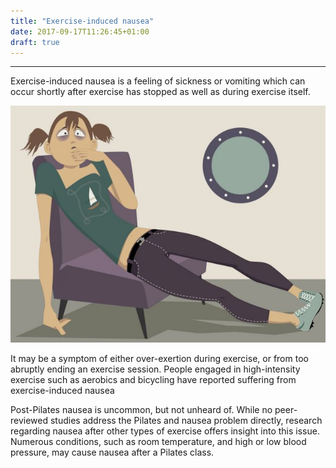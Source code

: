 ```yaml
---
title: "Exercise-induced nausea"
date: 2017-09-17T11:26:45+01:00
draft: true
---
```




---


Exercise-induced nausea is a feeling of sickness or vomiting which can occur shortly after exercise has stopped as well as during exercise itself.

![alt text](/images/msick.jpg)

It may be a symptom of either over-exertion during exercise, or from too abruptly ending an exercise session. People engaged in high-intensity exercise such as aerobics and bicycling have reported suffering from exercise-induced nausea


Post-Pilates nausea is uncommon, but not unheard of. While no peer-reviewed studies address the Pilates and nausea problem directly, research regarding nausea after other types of exercise offers insight into this issue. Numerous conditions, such as room temperature, and high or low blood pressure, may cause nausea after a Pilates class.

